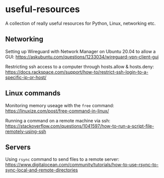 # useful-resources
A collection of really useful resources for Python, Linux, networking etc.

## Networking
Setting up Wireguard with Network Manager on Ubuntu 20.04 to allow a GUI: https://askubuntu.com/questions/1233034/wireguard-vpn-client-gui

Restricting ssh access to a computer through hosts.allow & hosts.deny: https://docs.rackspace.com/support/how-to/restrict-ssh-login-to-a-specific-ip-or-host/

## Linux commands
Monitoring memory useage with the `free` command: https://linuxize.com/post/free-command-in-linux/

Running a command on a remote machine via ssh: https://stackoverflow.com/questions/1041597/how-to-run-a-script-file-remotely-using-ssh

## Servers
Using `rsync` command to send files to a remote server: https://www.digitalocean.com/community/tutorials/how-to-use-rsync-to-sync-local-and-remote-directories
